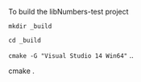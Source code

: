 To build the libNumbers-test project

`mkdir _build`

`cd _build`

`cmake -G "Visual Studio 14 Win64"` ..

cmake .

